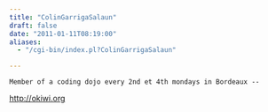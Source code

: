 ```yaml
---
title: "ColinGarrigaSalaun"
draft: false
date: "2011-01-11T08:19:00"
aliases:
  - "/cgi-bin/index.pl?ColinGarrigaSalaun"

---
```

    Member of a coding dojo every 2nd et 4th mondays in Bordeaux --
<http://okiwi.org>
